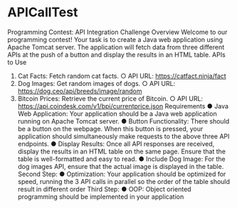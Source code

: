 # APICallTest

Programming Contest: API Integration
Challenge
Overview
Welcome to our programming contest! Your task is to create a Java web application using
Apache Tomcat server. The application will fetch data from three different APIs at the push of
a button and display the results in an HTML table.
APIs to Use
1. Cat Facts: Fetch random cat facts.
○ API URL: https://catfact.ninja/fact
2. Dog Images: Get random images of dogs.
○ API URL: https://dog.ceo/api/breeds/image/random
3. Bitcoin Prices: Retrieve the current price of Bitcoin.
○ API URL: https://api.coindesk.com/v1/bpi/currentprice.json
Requirements
● Java Web Application: Your application should be a Java web application running
on Apache Tomcat server.
● Button Functionality: There should be a button on the webpage. When this button
is pressed, your application should simultaneously make requests to the above three
API endpoints.
● Display Results: Once all API responses are received, display the results in an
HTML table on the same page. Ensure that the table is well-formatted and easy to
read.
● Include Dog Image: For the dog images API, ensure that the actual image is
displayed in the table.
Second Step:
● Optimization: Your application should be optimized for speed, running the 3 API
calls in parallel so the order of the table should result in different order
Third Step:
● OOP: Object oriented programming should be implemented in your application
